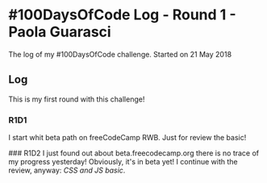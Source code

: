 # #100DaysOfCode Log - Round 1 - Paola Guarasci

The log of my #100DaysOfCode challenge. Started on 21 May 2018

## Log
This is my first round with this challenge!

### R1D1
I start whit beta path on freeCodeCamp RWB. Just for review the basic!

### R1D2
I just found out about beta.freecodecamp.org there is no trace of my progress yesterday!
Obviously, it's in beta yet!
I continue with the review, anyway: *CSS and JS basic*.
